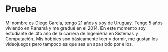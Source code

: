 # Prueba
Mi nombre es Diego Garcia, tengo 21 años y soy de Uruguay. Tengo 5 años
viviendo en Panamá y me gradué en el 2014.
En este momento soy estudiante de 4to año de la carrera de Ingeniería en
Sistemas y Computación.
Mis hobbies son básicamente leer y dormir, me gustan los videojuegos
pero tampoco es que sea un apasiodo por ellos.
